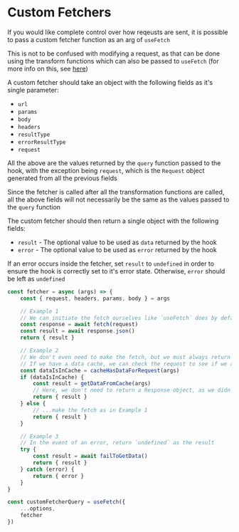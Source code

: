# Custom Fetchers

If you would like complete control over how reqeusts are sent, it is possible to pass a custom fetcher function as an arg of `useFetch`

This is not to be confused with modifying a request, as that can be done using the transform functions which can also be passed to `useFetch` (for more info on this, see [here](docs-customizing-requests))

A custom fetcher should take an object with the following fields as it's single parameter:

- `url`
- `params`
- `body`
- `headers`
- `resultType`
- `errorResultType`
- `request`

All the above are the values returned by the `query` function passed to the hook, with the exception being `request`, which is the `Request` object generated from all the previous fields

Since the fetcher is called after all the transformation functions are called, all the above fields will not necessarily be the same as the values passed to the `query` function

The custom fetcher should then return a single object with the following fields:

- `result` - The optional value to be used as `data` returned by the hook
- `error` - The optional value to be used as `error` returned by the hook

If an error occurs inside the fetcher, set `result` to `undefined` in order to ensure the hook is correctly set to it's error state. Otherwise, `error` should be left as `undefined`

```ts
const fetcher = async (args) => {
    const { request, headers, params, body } = args

    // Example 1
    // We can initiate the fetch ourselves like `useFetch` does by default
    const response = await fetch(request)
    const result = await response.json()
    return { result }

    // Example 2
    // We don't even need to make the fetch, but we must always return some data to be returned by the hook
    // If we have a data cache, we can check the request to see if we already have data available for that request
    const dataIsInCache = cacheHasDataForRequest(args)
    if (dataIsInCache) {
        const result = getDataFromCache(args)
        // Here, we don't need to return a Response object, as we didn't actually make one
        return { result }
    } else {
        // ...make the fetch as in Example 1
        return { result }
    }

    // Example 3
    // In the event of an error, return `undefined` as the result
    try {
        const result = await failToGetData()
        return { result }
    } catch (error) {
        return { error }
    }
}

const customFetcherQuery = useFetch({
    ...options,
    fetcher
})
```

[docs-customizing-requests]: https://github.com/taennan/use-fetch/blob/main/docs/customizing-requests.md
